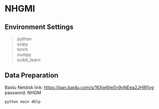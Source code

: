 # NHGMI

## Environment Settings
> python\
> scipy\
> torch\
> numpy\
> scikit_learn

## Data Preparation
Baidu Netdisk
link: https://pan.baidu.com/s/16Xw6lw5n9vNEea2JHIR1vg 
password: NHGM

```
python main dblp
```
